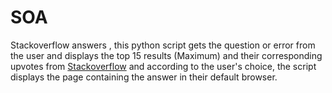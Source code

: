 # SOA
Stackoverflow answers , this python script gets the question or error from the user and displays the top 15 results (Maximum) and their corresponding upvotes from [Stackoverflow](https://stackoverflow.com/) and according to the user's choice, the script displays the page containing the answer in their default browser.

